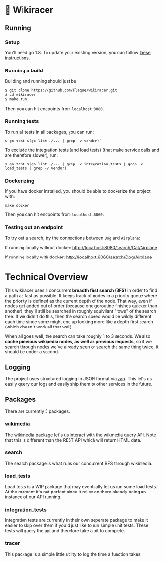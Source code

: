 # 🚗 Wikiracer

## Running 

### Setup

You'll need go 1.8. To update your existing version, you can follow [these instructions](https://gist.github.com/nikhita/432436d570b89cab172dcf2894465753).

### Running a build

Building and running should just be 

```sh
$ git clone https://github.com/Flaque/wikiracer.git
$ cd wikiracer
$ make run
```

Then you can hit endpoints from `localhost:8080`.

### Running tests

To run all tests in all packages, you can run:

```
$ go test $(go list ./... | grep -v vendor)`
``` 

To exclude the integration tests (and load tests) (that make service calls and are therefore slower), run:
```
$ go test $(go list ./... | grep -v integration_tests | grep -v load_tests | grep -v vendor)
```

### Dockerizing

If you have docker installed, you should be able to dockerize the project with:

```
make docker
```

Then you can hit endpoints from `localhost:6060`. 

### Testing out an endpoint

To try out a search, try the connections between `Dog` and `Airplane`:

If running locally without docker: [http://localhost:8080/search/Cat/Airplane](http://localhost:8080/search/Cat/Airplane)

If running locally with docker: [http://localhost:6060/search/Dog/Airplane](http://localhost:6060/search/Cat/Airplane)

# Technical Overview

This wikiracer uses a concurrent **breadth first search (BFS)** in order to find a path as fast as possible. It keeps track of nodes in a priority queue where the priority is defined as the current depth of the node. That way, even if nodes get added out of order (because one goroutine finishes quicker than another), they'll still be searched in roughly equivilant "rows" of the search tree. If we didn't do this, then the search speed would be wildly different each time since some might end up looking more like a depth first search (which doesn't work all that well). 

When all goes well, the search can take roughly 1 to 3 seconds. We also **cache previous wikipedia nodes, as well as previous requests**, so if we search through nodes we've already seen or search the same thing twice, it should be under a second. 

## Logging 
The project uses structured logging in JSON format via [zap](https://github.com/uber-go/zap). This let's us easily query our logs and easily ship them to other services in the future. 

## Packages
There are currently 5 packages. 

### wikimedia
The wikimedia package let's us interact with the wikmedia query API. Note that this is different than the REST API which will return HTML data.

### search
The search package is what runs our concurrent BFS through wikimedia. 

### load_tests
Load tests is a WIP package that may eventually let us run some load tests. At the moment it's not perfect since it relies on there already being an instance of our API running. 

### integration_tests
Integration tests are currently in their own seperate package to make it easier to skip over them if you'd just like to run simple unit tests. These tests will query the api and therefore take a bit to complete.

### tracer
This package is a simple little utility to log the time a function takes.
